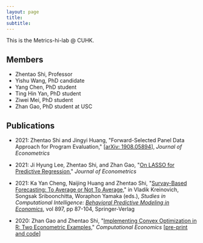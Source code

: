 ```yaml
---
layout: page
title: 
subtitle:
---
```




This is the Metrics-hi-lab @ CUHK.



## Members

* Zhentao Shi, Professor
* Yishu Wang, PhD candidate
* Yang Chen, PhD student
* Ting Hin Yan, PhD student
* Ziwei Mei, PhD student
* Zhan Gao, PhD student at USC





## Publications

* 2021: Zhentao Shi and Jingyi Huang, "Forward-Selected Panel Data Approach for Program Evaluation," [[arXiv: 1908.05894](https://arxiv.org/abs/1908.05894)], *Journal of Econometrics*


* 2021: Ji Hyung Lee, Zhentao Shi, and Zhan Gao, "[On LASSO for Predictive Regression](https://www.sciencedirect.com/science/article/pii/S030440762100049X)," *Journal of Econometrics*


* 2021: Ka Yan Cheng, Naijing Huang and Zhentao Shi, "[Survay-Based Forecasting: To Average or Not To Average,](https://doi.org/10.1007/978-3-030-49728-6_5)" in Vladik Kreinovich, Songsak Sriboonchitta, Woraphon Yamaka (eds.), *Studies in Computational Intelligence: [Behavioral Predictive Modeling in Economics](https://www.springer.com/gp/book/9783030497279)*, vol 897, pp 87-104, Springer-Verlag


* 2020: Zhan Gao and Zhentao Shi,  "[Implementing Convex Optimization in R: Two Econometric Examples,](https://link.springer.com/article/10.1007/s10614-020-09995-z)" *Computational Economics* [[pre-print and code](https://github.com/zhan-gao/convex_prog_in_econometrics)]
